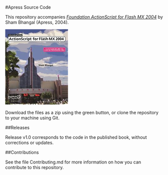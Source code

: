 #Apress Source Code

This repository accompanies [*Foundation ActionScript for Flash MX 2004*](http://www.apress.com/9781590593059) by Sham Bhangal (Apress, 2004).

![Cover image](9781590593059.jpg)

Download the files as a zip using the green button, or clone the repository to your machine using Git.

##Releases

Release v1.0 corresponds to the code in the published book, without corrections or updates.

##Contributions

See the file Contributing.md for more information on how you can contribute to this repository.
